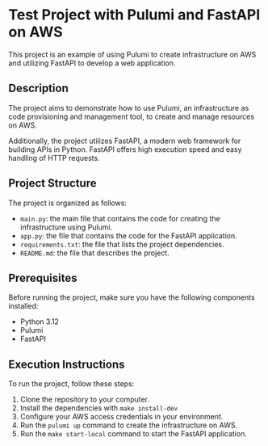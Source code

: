 # Test Project with Pulumi and FastAPI on AWS

This project is an example of using Pulumi to create infrastructure on AWS and utilizing FastAPI to develop a web application.

## Description

The project aims to demonstrate how to use Pulumi, an infrastructure as code provisioning and management tool, to create and manage resources on AWS. 

Additionally, the project utilizes FastAPI, a modern web framework for building APIs in Python. FastAPI offers high execution speed and easy handling of HTTP requests.

## Project Structure

The project is organized as follows:

- `main.py`: the main file that contains the code for creating the infrastructure using Pulumi.
- `app.py`: the file that contains the code for the FastAPI application.
- `requirements.txt`: the file that lists the project dependencies.
- `README.md`: the file that describes the project.

## Prerequisites

Before running the project, make sure you have the following components installed:

- Python 3.12
- Pulumi
- FastAPI

## Execution Instructions

To run the project, follow these steps:

1. Clone the repository to your computer.
2. Install the dependencies with `make install-dev`
3. Configure your AWS access credentials in your environment.
4. Run the `pulumi up` command to create the infrastructure on AWS.
5. Run the `make start-local` command to start the FastAPI application.
